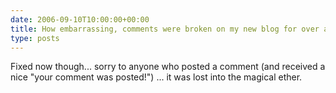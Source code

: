 ```yaml
---
date: 2006-09-10T10:00:00+00:00
title: How embarrassing, comments were broken on my new blog for over a day!
type: posts
---
```

Fixed now though... sorry to anyone who posted a comment (and received a nice "your comment was posted!") ... it was lost into the magical ether.
